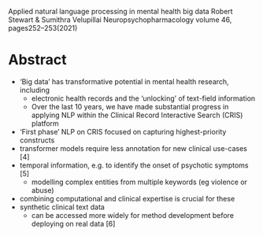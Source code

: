 Applied natural language processing in mental health big data
Robert Stewart & Sumithra Velupillai
Neuropsychopharmacology volume 46, pages252–253(2021)

# Abstract

* ‘Big data’ has transformative potential in mental health research, including
  * electronic health records and the ‘unlocking’ of text-field information
  * Over the last 10 years, we have made substantial progress in
    applying NLP within the Clinical Record Interactive Search (CRIS) platform
* ‘First phase’ NLP on CRIS focused on capturing highest-priority constructs
* transformer models require less annotation for new clinical use-cases [4]
* temporal information, e.g. to identify the onset of psychotic symptoms [5]
  * modelling complex entities from multiple keywords (eg violence or abuse)
* combining computational and clinical expertise is crucial for these
* synthetic clinical text data
  * can be accessed more widely for method development
    before deploying on real data [6]
